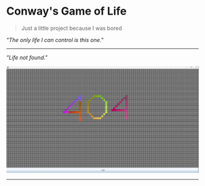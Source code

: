 # Conway's Game of Life

> Just a little project because I was bored

*"The only life I can control is this one."*

---

*"Life not found."*

![404 Pattern](screenshots/Screenshot_1.png)

---
